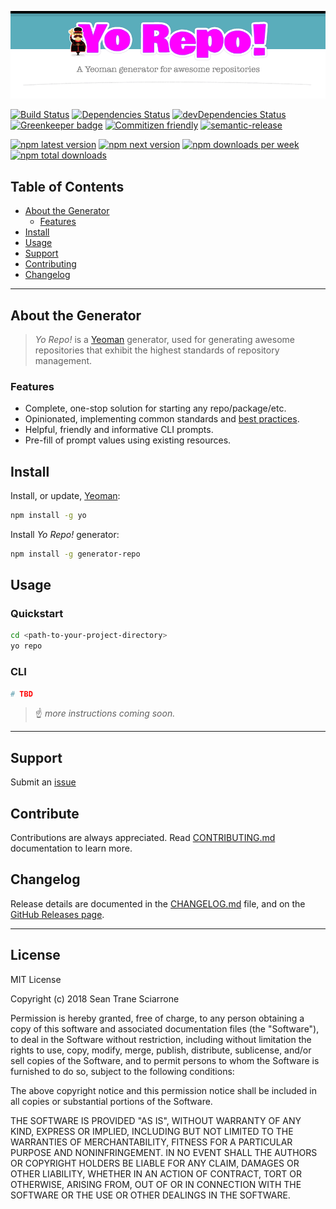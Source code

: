 ![Yo Repo! A Yeoman generator for awesome repositories](https://raw.githubusercontent.com/seantrane/yo-repo/master/src/_resources/header.png)

[![Build Status](https://travis-ci.com/seantrane/yo-repo.svg?branch=master)](https://travis-ci.com/seantrane/yo-repo) [![Dependencies Status](https://david-dm.org/seantrane/yo-repo/status.svg)](https://david-dm.org/seantrane/yo-repo) [![devDependencies Status](https://david-dm.org/seantrane/yo-repo/dev-status.svg)](https://david-dm.org/seantrane/yo-repo?type=dev) [![Greenkeeper badge](https://badges.greenkeeper.io/seantrane/yo-repo.svg)](https://greenkeeper.io/) [![Commitizen friendly](https://img.shields.io/badge/commitizen-friendly-brightgreen.svg)](http://commitizen.github.io/cz-cli/) [![semantic-release](https://img.shields.io/badge/%20%20%F0%9F%93%A6%F0%9F%9A%80-semantic--release-e10079.svg)](https://github.com/semantic-release/semantic-release)

[![npm latest version](https://img.shields.io/npm/v/seantrane/generator-repo/latest.svg)](https://www.npmjs.com/package/seantrane/generator-repo) [![npm next version](https://img.shields.io/npm/v/seantrane/generator-repo/next.svg)](https://www.npmjs.com/package/seantrane/generator-repo) [![npm downloads per week](https://img.shields.io/npm/dw/seantrane/generator-repo.svg)](https://www.npmjs.com/package/seantrane/generator-repo) [![npm total downloads](https://img.shields.io/npm/dt/seantrane/generator-repo.svg)](https://www.npmjs.com/package/seantrane/generator-repo)

## Table of Contents

- [About the Generator](#about)
  - [Features](#features)
- [Install](#install)
- [Usage](#usage)
- [Support](#support)
- [Contributing](#contributing)
- [Changelog](#changelog)

---

## About the Generator <a id="about"></a>

> _Yo Repo!_ is a [Yeoman](http://yeoman.io) generator, used for generating awesome repositories that exhibit the highest standards of repository management.

### Features <a id="features"></a>

- Complete, one-stop solution for starting any repo/package/etc.
- Opinionated, implementing common standards and [best practices](https://bestpractices.coreinfrastructure.org).
- Helpful, friendly and informative CLI prompts.
- Pre-fill of prompt values using existing resources.

## Install <a id="install"></a>

Install, or update, [Yeoman](http://yeoman.io):

```sh
npm install -g yo
```

Install _Yo Repo!_ generator:

```sh
npm install -g generator-repo
```

## Usage <a id="usage"></a>

### Quickstart

```sh
cd <path-to-your-project-directory>
yo repo
```

### CLI

```sh
# TBD
```

> :point_up: _more instructions coming soon._

---

## Support <a id="support"></a>

Submit an [issue](https://github.com/seantrane/yo-repo/issues/new)

## Contribute <a id="contribute"></a>

Contributions are always appreciated. Read [CONTRIBUTING.md](https://github.com/seantrane/yo-repo/blob/master/CONTRIBUTING.md) documentation to learn more.

## Changelog <a id="changelog"></a>

Release details are documented in the [CHANGELOG.md](https://github.com/seantrane/yo-repo/blob/master/CHANGELOG.md) file, and on the [GitHub Releases page](https://github.com/seantrane/yo-repo/releases).

---

## License <a id="license"></a>

MIT License

Copyright (c) 2018 Sean Trane Sciarrone

Permission is hereby granted, free of charge, to any person obtaining a copy
of this software and associated documentation files (the "Software"), to deal
in the Software without restriction, including without limitation the rights
to use, copy, modify, merge, publish, distribute, sublicense, and/or sell
copies of the Software, and to permit persons to whom the Software is
furnished to do so, subject to the following conditions:

The above copyright notice and this permission notice shall be included in all
copies or substantial portions of the Software.

THE SOFTWARE IS PROVIDED "AS IS", WITHOUT WARRANTY OF ANY KIND, EXPRESS OR
IMPLIED, INCLUDING BUT NOT LIMITED TO THE WARRANTIES OF MERCHANTABILITY,
FITNESS FOR A PARTICULAR PURPOSE AND NONINFRINGEMENT. IN NO EVENT SHALL THE
AUTHORS OR COPYRIGHT HOLDERS BE LIABLE FOR ANY CLAIM, DAMAGES OR OTHER
LIABILITY, WHETHER IN AN ACTION OF CONTRACT, TORT OR OTHERWISE, ARISING FROM,
OUT OF OR IN CONNECTION WITH THE SOFTWARE OR THE USE OR OTHER DEALINGS IN THE
SOFTWARE.
